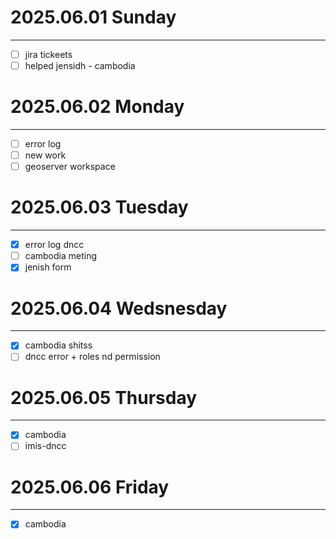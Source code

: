 # 2025.06.01 Sunday

---

* [ ] jira tickeets
* [ ] helped jensidh - cambodia

# 2025.06.02 Monday

---

* [ ] error log
* [ ] new work
* [ ] geoserver workspace

# 2025.06.03 Tuesday

---

* [X] error log dncc
* [ ] cambodia meting
* [X] jenish form

# 2025.06.04 Wedsnesday

---

* [X] cambodia shitss
* [ ] dncc error + roles nd permission

# 2025.06.05 Thursday

---

* [X] cambodia
* [ ] imis-dncc

# 2025.06.06 Friday

---

* [X] cambodia
